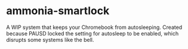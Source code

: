 # ammonia-smartlock
A WIP system that keeps your Chromebook from autosleeping. Created because PAUSD locked the setting for autosleep to be enabled, which disrupts some systems like the bell.
